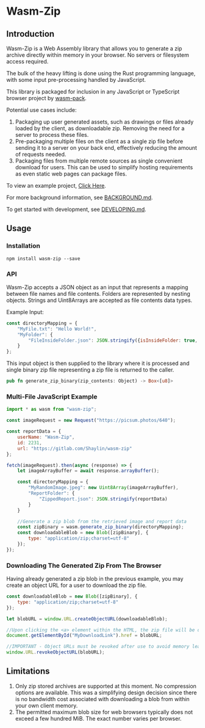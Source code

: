 # Wasm-Zip

## Introduction

Wasm-Zip is a Web Assembly library that allows you to generate a zip archive directly within memory in your browser. No
servers or filesystem access required.

The bulk of the heavy lifting is done using the Rust programming language, with some input pre-processing handled by
JavaScript.

This library is packaged for inclusion in any JavaScript or TypeScript browser project
by [wasm-pack](https://rustwasm.github.io/wasm-pack/).

Potential use cases include:

1. Packaging up user generated assets, such as drawings or files already loaded by the client, as downloadable zip.
   Removing the need for a server to process these files.
2. Pre-packaging multiple files on the client as a single zip file before sending it to a server on your back end,
   effectively reducing the amount of requests needed.
3. Packaging files from multiple remote sources as single convenient download for users. This can be used to simplify
   hosting requirements as even static web pages can package files.

To view an example project, [Click Here](https://gitlab.com/Shaylin/wasm-zip-example).

For more background information, see [BACKGROUND.md](https://gitlab.com/Shaylin/wasm-zip/-/blob/main/BACKGROUND.md).

To get started with development, see [DEVELOPING.md](https://gitlab.com/Shaylin/wasm-zip/-/blob/main/DEVELOPING.md).

## Usage

### Installation

```
npm install wasm-zip --save
```

### API

Wasm-Zip accepts a JSON object as an input that represents a mapping between file names and file contents. Folders are
represented by nesting objects. Strings and Uint8Arrays are accepted as file contents data types.

Example Input:

```javascript
const directoryMapping = {
    "MyFile.txt": "Hello World!",
    "MyFolder": {
        "FileInsideFolder.json": JSON.stringify({isInsideFolder: true, someData: 2})
    }
};
```

This input object is then supplied to the library where it is processed and single binary zip file representing a
zip file is returned to the caller.

```rust
pub fn generate_zip_binary(zip_contents: Object) -> Box<[u8]>
```

### Multi-File JavaScript Example

```javascript
import * as wasm from "wasm-zip";

const imageRequest = new Request("https://picsum.photos/640");

const reportData = {
    userName: "Wasm-Zip",
    id: 2231,
    url: "https://gitlab.com/Shaylin/wasm-zip"
};

fetch(imageRequest).then(async (response) => {
    let imageArrayBuffer = await response.arrayBuffer();

    const directoryMapping = {
        "MyRandomImage.jpeg": new Uint8Array(imageArrayBuffer),
        "ReportFolder": {
            "ZippedReport.json": JSON.stringify(reportData)
        }
    }

    //Generate a zip blob from the retrieved image and report data
    const zipBinary = wasm.generate_zip_binary(directoryMapping);
    const downloadableBlob = new Blob([zipBinary], {
        type: "application/zip;charset=utf-8"
    });
});
```

### Downloading The Generated Zip From The Browser

Having already generated a zip blob in the previous example, you may create an object URL for a user to download the zip
file.

```javascript
const downloadableBlob = new Blob([zipBinary], {
    type: "application/zip;charset=utf-8"
});

let blobURL = window.URL.createObjectURL(downloadableBlob);

//Upon clicking the <a> element within the HTML, the zip file will be downloaded.
document.getElementById("MyDownloadLink").href = blobURL;

//IMPORTANT - Object URLs must be revoked after use to avoid memory leaks.
window.URL.revokeObjectURL(blobURL);
```

## Limitations

1. Only zip stored archives are supported at this moment. No compression options are available. This was a simplifying
   design decision since there is no bandwidth cost associated with downloading a blob from within your own client
   memory.
2. The permitted maximum blob size for web browsers typically does not exceed a few hundred MiB. The exact number varies
   per browser.